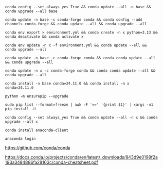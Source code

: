 ```
conda config --set always_yes True && conda update --all -n base && conda upgrade --all base
```

```
conda update -n base -c conda-forge conda && conda config --add channels conda-forge && conda update --all && conda upgrade --all
```

```
conda env export > environment.yml && conda create -n x python=3.13 && conda deactivate && conda activate x
```

```
conda env update -n x -f environment.yml && conda update --all && conda upgrade --all
```

```
conda update -n base -c conda-forge conda && conda conda update --all && conda upgrade --all
```

```
conda update -n x -c conda-forge conda && conda conda update --all && conda upgrade --all
```

```
conda install -n base conda=24.11.0 && conda install -n x conda=24.11.0
```

```
python -m ensurepip --upgrade
```

```
sudo pip list --format=freeze | awk -F '==' '{print $1}' | xargs -n1 pip install -U
```

```
conda config --set always_yes True && conda update --all -n x && conda upgrade --all x
```

```
conda install anaconda-client
```

```
anaconda login
```

https://github.com/conda/conda

https://docs.conda.io/projects/conda/en/latest/_downloads/843d9e0198f2a193a3484886fa28163c/conda-cheatsheet.pdf
